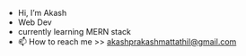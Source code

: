 -  Hi, I’m Akash
-  Web Dev
-  currently learning MERN stack
- 📫 How to reach me >> akashprakashmattathil@gmail.com


